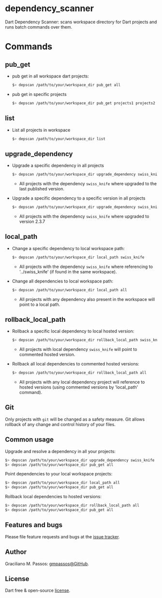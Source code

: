 # dependency_scanner

Dart Dependency Scanner: scans workspace directory for Dart projects and runs batch commands over them. 

# Commands

## pub_get

* pub get in all workspace dart projects:

    ```bash
    $> depscan /path/to/your/workspace_dir pub_get all
    ```

* pub get in specific projects

    ```bash
    $> depscan /path/to/your/workspace_dir pub_get projects1 projects2 extra_project
    ```
## list

* List all projects in workspace

    ```bash
    $> depscan /path/to/your/workspace_dir list
    ```

## upgrade_dependency

* Upgrade a specific dependency in all projects

    ```bash
    $> depscan /path/to/your/workspace_dir upgrade_dependency swiss_knife
    ```
    * All projects with the dependency `swiss_knife` where upgraded to the last published version.

* Upgrade a specific dependency to a specific version in all projects

    ```bash
    $> depscan /path/to/your/workspace_dir upgrade_dependency swiss_knife:2.3.7
    ```
    * All projects with the dependency `swiss_knife` where upgraded to version 2.3.7

## local_path

* Change a specific dependency to local workspace path:

    ```bash
    $> depscan /path/to/your/workspace_dir local_path swiss_knife
    ```
    * All projects with the dependency `swiss_knife` where referencing to '../swiss_knife' (if found in the same workspace).

* Change all dependencies to local workspace path:

    ```bash
    $> depscan /path/to/your/workspace_dir local_path all
    ```
    * All projects with any dependency also present in the workspace will point to a local path.

## rollback_local_path

* Rollback a specific local dependency to local hosted version:

    ```bash
    $> depscan /path/to/your/workspace_dir rollback_local_path swiss_knife
    ```
    * All projects with local dependency `swiss_knife` will point to commented hosted version.

* Rollback all local dependencies to commented hosted versions:

    ```bash
    $> depscan /path/to/your/workspace_dir rollback_local_path all
    ```
    * All projects with any local dependency project will reference to hosted versions (using commented versions by 'local_path' command).


## Git

Only projects with `git` will be changed as a safety measure. Git allows rollback of any change and control history of your files.

## Common usage

Upgrade and resolve a dependency in all your projects:

```bash
$> depscan /path/to/your/workspace_dir upgrade_dependency swiss_knife
$> depscan /path/to/your/workspace_dir pub_get all
```

Point dependencies to your local workspace projects: 

```bash
$> depscan /path/to/your/workspace_dir local_path all
$> depscan /path/to/your/workspace_dir pub_get all
```

Rollback local dependencies to hosted versions: 

```bash
$> depscan /path/to/your/workspace_dir rollback_local_path all
$> depscan /path/to/your/workspace_dir pub_get all
```

## Features and bugs

Please file feature requests and bugs at the [issue tracker][tracker].

[tracker]: https://github.com/gmpassos/dependency_scanner/issues

## Author

Graciliano M. Passos: [gmpassos@GitHub][github].

[github]: https://github.com/gmpassos

## License

Dart free & open-source [license](https://github.com/dart-lang/stagehand/blob/master/LICENSE).
